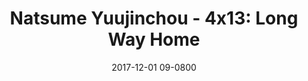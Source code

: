 ---
layout: entry.pug
title: "Natsume Yuujinchou - 4x13: Long Way Home"
date: 2017-12-01 09-0800
publishDate: 2017-12-31T00:00:00 -0800
broadcastDate: 2012-03-26 09-0800
categories: watchthroughs anime natsume-yuujinchou
draft: true
---